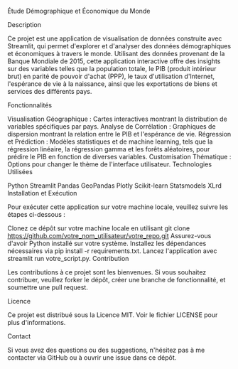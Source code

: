 Étude Démographique et Économique du Monde

Description

Ce projet est une application de visualisation de données construite avec Streamlit, qui permet d'explorer et d'analyser des données démographiques et économiques à travers le monde. Utilisant des données provenant de la Banque Mondiale de 2015, cette application interactive offre des insights sur des variables telles que la population totale, le PIB (produit intérieur brut) en parité de pouvoir d'achat (PPP), le taux d'utilisation d'Internet, l'espérance de vie à la naissance, ainsi que les exportations de biens et services des différents pays.

Fonctionnalités

Visualisation Géographique : Cartes interactives montrant la distribution de variables spécifiques par pays.
Analyse de Corrélation : Graphiques de dispersion montrant la relation entre le PIB et l'espérance de vie.
Régression et Prédiction : Modèles statistiques et de machine learning, tels que la régression linéaire, la régression gamma et les forêts aléatoires, pour prédire le PIB en fonction de diverses variables.
Customisation Thématique : Options pour changer le thème de l'interface utilisateur.
Technologies Utilisées

Python
Streamlit
Pandas
GeoPandas
Plotly
Scikit-learn
Statsmodels
XLrd
Installation et Exécution

Pour exécuter cette application sur votre machine locale, veuillez suivre les étapes ci-dessous :

Clonez ce dépôt sur votre machine locale en utilisant git clone https://github.com/votre_nom_utilisateur/votre_repo.git
Assurez-vous d'avoir Python installé sur votre système.
Installez les dépendances nécessaires via pip install -r requirements.txt.
Lancez l'application avec streamlit run votre_script.py.
Contribution

Les contributions à ce projet sont les bienvenues. Si vous souhaitez contribuer, veuillez forker le dépôt, créer une branche de fonctionnalité, et soumettre une pull request.

Licence

Ce projet est distribué sous la Licence MIT. Voir le fichier LICENSE pour plus d'informations.

Contact

Si vous avez des questions ou des suggestions, n'hésitez pas à me contacter via GitHub ou à ouvrir une issue dans ce dépôt.
